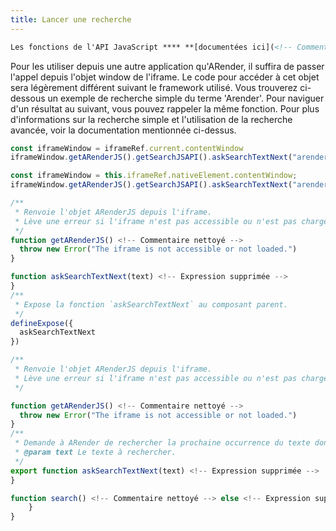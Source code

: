 ```yaml
---
title: Lancer une recherche
---
```


```xml
Les fonctions de l'API JavaScript **** **[documentées ici](<!-- Commentaire nettoyé -->)** **** permettent de lancer une recherche textuelle sur un document ouvert, pour surligner et se positionner sur des éléments de texte précis sur la visionneuse ARender.
```



Pour les utiliser depuis une autre application qu'ARender, il suffira de passer l'appel depuis l'objet window de l'iframe. Le code pour accéder à cet objet sera légèrement différent suivant le framework utilisé. Vous trouverez ci-dessous un exemple de recherche simple du terme 'Arender'. Pour naviguer d'un résultat au suivant, vous pouvez rappeler la même fonction. Pour plus d'informations sur la recherche simple et l'utilisation de la recherche avancée, voir la documentation mentionnée ci-dessus.

```javascript
const iframeWindow = iframeRef.current.contentWindow
iframeWindow.getARenderJS().getSearchJSAPI().askSearchTextNext("arender")
```
```javascript
const iframeWindow = this.iframeRef.nativeElement.contentWindow;
iframeWindow.getARenderJS().getSearchJSAPI().askSearchTextNext("arender")
```
```javascript
/**
 * Renvoie l'objet ARenderJS depuis l'iframe.
 * Lève une erreur si l'iframe n'est pas accessible ou n'est pas chargé.
 */
function getARenderJS() <!-- Commentaire nettoyé -->
  throw new Error("The iframe is not accessible or not loaded.")
}

function askSearchTextNext(text) <!-- Expression supprimée -->
}
/**
 * Expose la fonction `askSearchTextNext` au composant parent.
 */
defineExpose({
  askSearchTextNext
})
```
```javascript
/**
 * Renvoie l'objet ARenderJS depuis l'iframe.
 * Lève une erreur si l'iframe n'est pas accessible ou n'est pas chargé.
 */

function getARenderJS() <!-- Commentaire nettoyé -->
  throw new Error("The iframe is not accessible or not loaded.")
}
/**
 * Demande à ARender de rechercher la prochaine occurrence du texte donné.
 * @param text Le texte à rechercher.
 */
export function askSearchTextNext(text) <!-- Expression supprimée -->
}

```
```javascript
function search() <!-- Commentaire nettoyé --> else <!-- Expression supprimée -->;
    }
}
```
